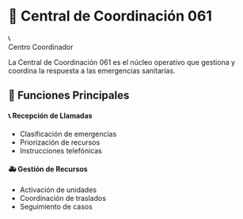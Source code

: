 # 🚨 Central de Coordinación 061

<div class="custom-card info-card">
  <div class="card-header">
    <div class="header-icon">📞</div>
    <div class="header-title">Centro Coordinador</div>
  </div>
  <div class="card-content">
    <p>La Central de Coordinación 061 es el núcleo operativo que gestiona y coordina la respuesta a las emergencias sanitarias.</p>
  </div>
</div>

## 🎯 Funciones Principales

<div class="grid-container">
  <div class="grid-item">
    <h4>📞 Recepción de Llamadas</h4>
    <ul>
      <li>Clasificación de emergencias</li>
      <li>Priorización de recursos</li>
      <li>Instrucciones telefónicas</li>
    </ul>
  </div>
  <div class="grid-item">
    <h4>🚑 Gestión de Recursos</h4>
    <ul>
      <li>Activación de unidades</li>
      <li>Coordinación de traslados</li>
      <li>Seguimiento de casos</li>
    </ul>
  </div>
</div> 